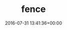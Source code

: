 ---
title:		"fence"
mediatype:		"upload"
description:		"TBC"
date:		"2016-07-31 13:41:36+00:00"
album:		"experimental"
filename:		"fence.md"
series:		""
cl_public_id:		"experimental/fence"
cl_version:		1497004539
format:		"tiff"
bytes:		4189360
width:		961
height:		1440
exposure_mode:		"Auto"
program:		"Aperture-priority AE"
aperture:		"8.0"
focal_length:		"16.0 mm"
iso:		"200"
shutter_speed:		"1/1000"
metering:		"Multi-segment"
flash:		"Off, Did not fire"
white_balance:		"Custom"
colour_temp:		"4300"
has_crop:		"false"
orientation:		"Horizontal (normal)"
camera_model:		"NIKON D800"
lens_info:		"16mm f/2.8"
artist:		"No artist info"
x_resolution:		"300"
y_resolution:		"300"
---